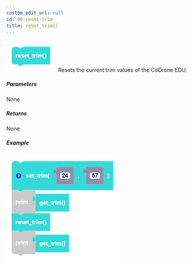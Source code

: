 ```yaml
---
custom_edit_url: null
id: 08-reset-trim
title: reset_trim()
---
```


![reset trim block image](reset_trim.PNG)
Resets the current trim values of the CoDrone EDU.

##### Parameters
 
None

##### Returns

None

##### Example

![reset trim example](reset_trim_example.PNG)
